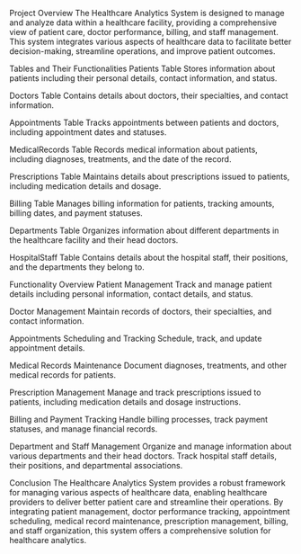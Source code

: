 Project Overview
The Healthcare Analytics System is designed to manage and analyze data within a healthcare facility, providing a comprehensive view of patient care, doctor performance, billing, and staff management. This system integrates various aspects of healthcare data to facilitate better decision-making, streamline operations, and improve patient outcomes.

Tables and Their Functionalities
Patients Table
Stores information about patients including their personal details, contact information, and status.

Doctors Table
Contains details about doctors, their specialties, and contact information.

Appointments Table
Tracks appointments between patients and doctors, including appointment dates and statuses.

MedicalRecords Table
Records medical information about patients, including diagnoses, treatments, and the date of the record.

Prescriptions Table
Maintains details about prescriptions issued to patients, including medication details and dosage.

Billing Table
Manages billing information for patients, tracking amounts, billing dates, and payment statuses.

Departments Table
Organizes information about different departments in the healthcare facility and their head doctors.

HospitalStaff Table
Contains details about the hospital staff, their positions, and the departments they belong to.

Functionality Overview
Patient Management
Track and manage patient details including personal information, contact details, and status.

Doctor Management
Maintain records of doctors, their specialties, and contact information.

Appointments Scheduling and Tracking
Schedule, track, and update appointment details.

Medical Records Maintenance
Document diagnoses, treatments, and other medical records for patients.

Prescription Management
Manage and track prescriptions issued to patients, including medication details and dosage instructions.

Billing and Payment Tracking
Handle billing processes, track payment statuses, and manage financial records.

Department and Staff Management
Organize and manage information about various departments and their head doctors. Track hospital staff details, their positions, and departmental associations.

Conclusion
The Healthcare Analytics System provides a robust framework for managing various aspects of healthcare data, enabling healthcare providers to deliver better patient care and streamline their operations. By integrating patient management, doctor performance tracking, appointment scheduling, medical record maintenance, prescription management, billing, and staff organization, this system offers a comprehensive solution for healthcare analytics.
